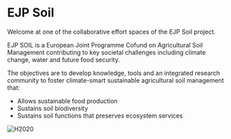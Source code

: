 # EJP Soil

Welcome at one of the collaborative effort spaces of the EJP Soil project. 

EJP SOIL is a European Joint Programme Cofund on Agricultural Soil Management contributing to key societal challenges including climate change, water and future food security.  

The objectives are to develop knowledge, tools and an integrated research community to foster climate-smart sustainable agricultural soil management that:

- Allows sustainable food production
- Sustains soil biodiversity
- Sustains soil functions that preserves ecosystem services  

![H2020](https://ejpsoil.eu/fileadmin/_processed_/0/3/csm_Horizon_2020_funding_Thumbnail_a20cd538b7.jpg)
